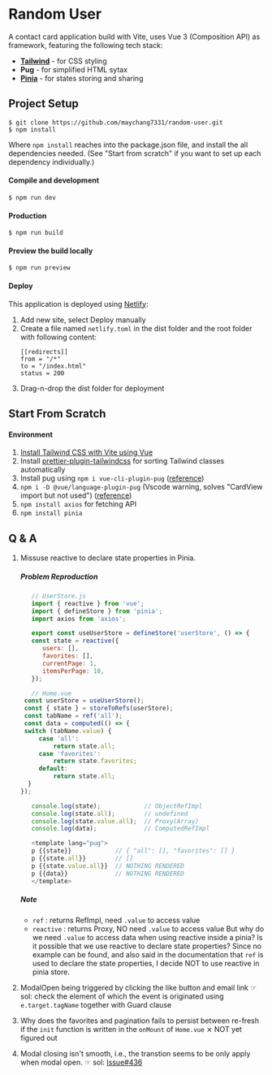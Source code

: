 # Random User

A contact card application build with Vite, uses Vue 3 (Composition API) as framework, featuring the following tech stack:

- [**Tailwind**](https://tailwindcss.com/) - for CSS styling
- **Pug** - for simplified HTML sytax
- [**Pinia**](https://pinia.vuejs.org/) - for states storing and sharing

## Project Setup

```
$ git clone https://github.com/maychang7331/random-user.git
$ npm install
```

Where `npm install` reaches into the package.json file, and install the all dependencies needed. (See "Start from scratch" if you want to set up each dependency individually.)

#### Compile and development

```
$ npm run dev
```

#### Production

```
$ npm run build
```

#### Preview the build locally

```
$ npm run preview
```

#### Deploy

This application is deployed using [Netlify](https://www.netlify.com/):

1. Add new site, select Deploy manually
2. Create a file named `netlify.toml` in the dist folder and the root folder with following content:
   ```
   [[redirects]]
   from = "/*"
   to = "/index.html"
   status = 200
   ```
3. Drag-n-drop the dist folder for deployment

## Start From Scratch

#### Environment

1. [Install Tailwind CSS with Vite using Vue](https://tailwindcss.com/docs/guides/vite#vue)
2. Install [prettier-plugin-tailwindcss](https://github.com/tailwindlabs/prettier-plugin-tailwindcss) for sorting Tailwind classes automatically
3. Install pug using `npm i vue-cli-plugin-pug` ([reference](https://medium.com/itsems-frontend/adding-pug-sass-to-your-project-a77668123f6b))
4. `npm i -D @vue/language-plugin-pug` (Vscode warning, solves "CardView import but not used") ([reference](https://www.npmjs.com/package/@vue/language-plugin-pug))
5. `npm install axios` for fetching API
6. `npm install pinia`

## Q & A

1. Missuse reactive to declare state properties in Pinia.

   ##### Problem Reproduction

   ```js
      // UserStore.js
      import { reactive } from 'vue';
      import { defineStore } from 'pinia';
      import axios from 'axios';

      export const useUserStore = defineStore('userStore', () => {
      const state = reactive({
         users: [],
         favorites: [],
         currentPage: 1,
         itemsPerPage: 10,
      });
   ```

   ```js
      // Home.vue
   	const userStore = useUserStore();
   	const { state } = storeToRefs(userStore);
   	const tabName = ref('all');
   	const data = computed(() => {
   	switch (tabName.value) {
   		case 'all':
   			return state.all;
   		case 'favorites':
   			return state.favorites;
   		default:
   			return state.all;
     }
   });

      console.log(state);            // ObjectRefImpl
      console.log(state.all);        // undefined
      console.log(state.value.all);  // Proxy(Array)
      console.log(data);             // ComputedRefImpl

      <template lang="pug">
      p {{state}}            // { "all": [], "favorites": [] }
      p {{state.all}}        // []
      p {{state.value.all}}  // NOTHING RENDERED
      p {{data}}             // NOTHING RENDERED
      </template>
   ```

   ##### Note

   - `ref` : returns RefImpl, need `.value` to access value
   - `reactive` : returns Proxy, NO need `.value` to access value
     But why do we need `.value` to access data when using reactive inside a pinia? Is it possible that we use reactive to declare state properties? Since no example can be found, and also said in the documentation that `ref` is used to declare the state properties, I decide NOT to use reactive in pinia store.

2. ModalOpen being triggered by clicking the like button and email link ☞ sol: check the element of which the event is originated using `e.target.tagName` together with Guard clause

3. Why does the favorites and pagination fails to persist between re-fresh if the `init` function is written in the `onMount` of `Home.vue` ⨯ NOT yet figured out
4. Modal closing isn't smooth, i.e., the transtion seems to be only apply when modal open. ☞ sol: [Issue#436](https://github.com/saadeghi/daisyui/issues/436)
